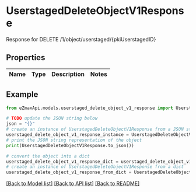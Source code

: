 # UserstagedDeleteObjectV1Response

Response for DELETE /1/object/userstaged/{pkiUserstagedID}

## Properties

Name | Type | Description | Notes
------------ | ------------- | ------------- | -------------

## Example

```python
from eZmaxApi.models.userstaged_delete_object_v1_response import UserstagedDeleteObjectV1Response

# TODO update the JSON string below
json = "{}"
# create an instance of UserstagedDeleteObjectV1Response from a JSON string
userstaged_delete_object_v1_response_instance = UserstagedDeleteObjectV1Response.from_json(json)
# print the JSON string representation of the object
print(UserstagedDeleteObjectV1Response.to_json())

# convert the object into a dict
userstaged_delete_object_v1_response_dict = userstaged_delete_object_v1_response_instance.to_dict()
# create an instance of UserstagedDeleteObjectV1Response from a dict
userstaged_delete_object_v1_response_from_dict = UserstagedDeleteObjectV1Response.from_dict(userstaged_delete_object_v1_response_dict)
```
[[Back to Model list]](../README.md#documentation-for-models) [[Back to API list]](../README.md#documentation-for-api-endpoints) [[Back to README]](../README.md)


